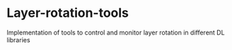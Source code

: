 # Layer-rotation-tools
Implementation of tools to control and monitor layer rotation in different DL libraries
